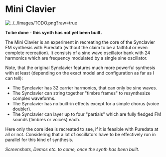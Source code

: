 Mini Clavier
============

![../../Images/TODO.png?raw=true](TODO)

**To be done - this synth has not yet been built.**

The Mini Clavier is an experiment in recreating the core of the Synclavier
FM synthesis with Puredata (without the claim to be a faithful or even complete
recreation). It consists of a sine wave oscillator bank with 24 harmonics which
are frequency modulated by a single sine oscillator.

Note, that the original Synclavier features much more powerful synthesis
with at least (depending on the exact model and configuration as far as I
can tell):

 * The Synclavier has 32 carrier harmonics, that can only be sine waves.
 * The Synclavier can string together "timbre frames" to resynthesize complex waveforms.
 * The Synclavier has no built-in effects except for a simple chorus (voice doubler).
 * The Synclavier can layer up to four "partials" which are fully fledged FM
   sounds (timbres or voices) each.

Here only the core idea is recreated to see, if it is feasible with Puredata
at all or not. Considering that a lot of oscillators have to be effectively
run in parallel for this kind of synthesis.

_Screenshots, Demos etc. to come, once the synth has been built._
